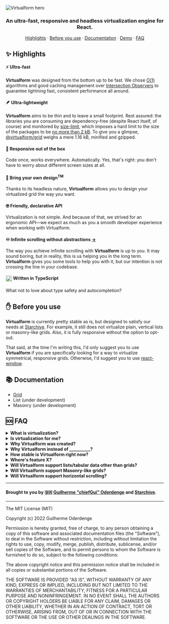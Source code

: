 ![Virtualform hero](https://i.imgur.com/jcRnTxu.png)

<div align="center">

### An ultra-fast, responsive and headless virtualization engine for React.

[Highlights](#-highlights) · [Before you use](#-before-you-use) · [Documentation](#-documentation) · [Demo](https://virtualform.vercel.app) · [FAQ](#-faq)

</div>

## ✨ Highlights

#### ⚡ Ultra-fast

**Virtualform** was designed from the bottom up to be fast. We chose [O(1)](https://en.wikipedia.org/wiki/Time_complexity) algorithms and good caching management over [Intersection Observers](https://developer.mozilla.org/en-US/docs/Web/API/Intersection_Observer_API) to guarantee lightning fast, consistent performance all around.

#### 🪶 Ultra-lightweight

**Virtualform** aims to be thin and to leave a small footprint. Rest assured: the libraries you are consuming are dependency-free (despite React itself, of course) and monitored by [size-limit](https://github.com/ai/size-limit), which imposes a hard limit to the size of the packages to be [no more than 2 kB](/packages/grid/package.json#L17). To give you a glimpse, [@virtualform/grid](/packages/grid) weighs a mere 1.16 kB, minified and gzipped.

#### 📐 Responsive out of the box

Code once, works everywhere. Automatically. Yes, that's right: you don't have to worry about different screen sizes at all.

#### 💅 Bring your own design<sup>TM</sup>

Thanks to its headless nature, **Virtualform** allows you to design your virtualized grid the way you want.

#### 🤓 Friendly, declarative API

Virtualization is not simple. And because of that, we strived for an ergonomic API&mdash;we expect as much as you a smooth developer experience when working with Virtualform.

#### ♾️ Infinite scrolling without abstractions [&rarr;](/packages/grid/recipes/Infinite-Loading.md)

The way you achieve infinite scrolling with **Virtualform** is up to you. It may sound boring, but in reality, this is us helping you in the long term. **Virtualform** gives you some tools to help you with it, but our intention is not crossing the line in your codebase.

#### <img src="https://i.imgur.com/pEC5TKB.png" width="20" height="20" align="center" alt="TypeScript unofficial logo" /> <span>Written in TypeScript</span>

What not to love about type safety and autocompletion?

## ✋ Before you use

**Virtualform** is currently pretty stable as is, but designed to satisfy our needs at [Starchive](https://starchive.io). For example, it still does not virtualize plain, vertical lists or masonry-like grids. Also, it is fully responsive without the option to opt-out.

That said, at the time I'm writing this, I'd only suggest you to use **Virtualform** if you are specifically looking for a way to virtualize symmetrical, responsive grids. Otherwise, I'd suggest you to use [react-window](https://github.com/bvaughn/react-window).

## 📚 Documentation

- [Grid](/packages/grid)
- List (under development)
- Masonry (under development)

## 🆘 FAQ

<details><summary><b>What is virtualization?</b></summary>

Virtualization, or windowing, is the concept of "unloading" content that's not visible to the human eye, hence making your application more performant.

Imagine Instagram's feed: you can spend a day scrolling down and you don't feel any lags or glitches. That's because anything you don't see, thanks to virtualization, is freed from CPU computation.

There are plenty of nuances here I don't want to dive into, but in a nutshell, that's how virtualization can be understood.

</details>

<details><summary><b>Is virtualization for me?</b></summary>

It depends. Virtualization is only useful when you are dealing with a great, or an unpredictable, amount of data.

To give you a sense of scale,

- I wouldn't bother if I had to render up to 100-200 pictures. Anything beyond that though, I'd definitely virtualize.
- I wouldn't bother to virtualize data that aren't paginated through infinite loading. I'd display 100 items per page and that's it.

Virtualization comes at a very expensive cost: complexity. It makes your codebase more difficult to maintain, more difficult to understand and if not done properly, it may lock you in a place where you become a hostage, really hard to get out.

</details>

<details><summary><b>Why Virtualform was created?</b></summary>

At [Starchive](https://starchive.io), we render huge grids of files and the painting, loading and scrolling experience have to be fast and seamless. We already used other virtualization libraries that did a pretty good job, but we always had the feeling that either a feature was missing or proper developer experience was lacking.

**Virtualform** was built from scratch to address the two problems at the same time.

</details>

<details><summary><b>Why Virtualform instead of __________?</b></summary>

#### Hooks instead of components.

Components are not a bad thing per say, but hooks give you power at a greater scope than a component does.

#### Responsive out of the box.

Give us the components and we make them responsive.

#### Predictable and headless.

No hidden wrapping divs or styles&mdash;you own the visuals and the DOM tree.

#### Not only fast. Ultra-fast.

[Check out the demo with 100k cells](https://virtualform.vercel.app/)

#### Well documented.

We put great effort on making the documentation incredible. We expect both beginners and experienced devs to be able to read and understand the tidbits of **Virtualform**.

</details>

<details><summary><b>How stable is Virtualform right now?</b></summary>

As is, it's pretty stable&mdash;we are using it in production.

However, note that its API can change. And I say "can" instead of "should" or "may" because there are no plans for it. If needed though, it'll be changed.

</details>

<details><summary><b>Where's feature X?</b></summary>

**Virtualform** is an ongoing project that first has to satisfy the needs we have at [Starchive](https://starchive.io). Everything it offers right now is based on our demands at the company. If it lacks a feature you need, feel free to submit a Pull Request or Create an Issue asking for it.

</details>

<details><summary><b>Will Virtualform support lists/tabular data other than grids?</b></summary>

Yes.

</details>

<details><summary><b>Will Virtualform support Masonry-like grids?</b></summary>

Very likely.

</details>

<details><summary><b>Will Virtualform support horizontal scrolling?</b></summary>

Very likely.

</details>

---

#### Brought to you by 🇧🇷 [Guilherme "chiefGui" Oderdenge](https://github.com/chiefGui) and [Starchive](https://starchive.io/).

---

The MIT License (MIT)

Copyright (c) 2022 Guilherme Oderdenge

Permission is hereby granted, free of charge, to any person obtaining a copy of this software and associated documentation files (the "Software"), to deal in the Software without restriction, including without limitation the rights to use, copy, modify, merge, publish, distribute, sublicense, and/or sell copies of the Software, and to permit persons to whom the Software is furnished to do so, subject to the following conditions:

The above copyright notice and this permission notice shall be included in all copies or substantial portions of the Software.

THE SOFTWARE IS PROVIDED "AS IS", WITHOUT WARRANTY OF ANY KIND, EXPRESS OR IMPLIED, INCLUDING BUT NOT LIMITED TO THE WARRANTIES OF MERCHANTABILITY, FITNESS FOR A PARTICULAR PURPOSE AND NONINFRINGEMENT. IN NO EVENT SHALL THE AUTHORS OR COPYRIGHT HOLDERS BE LIABLE FOR ANY CLAIM, DAMAGES OR OTHER LIABILITY, WHETHER IN AN ACTION OF CONTRACT, TORT OR OTHERWISE, ARISING FROM, OUT OF OR IN CONNECTION WITH THE SOFTWARE OR THE USE OR OTHER DEALINGS IN THE SOFTWARE.
